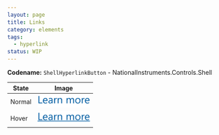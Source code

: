 ```yaml
---
layout: page
title: Links
category: elements
tags:
  - hyperlink
status: WIP
---
```


**Codename:** `ShellHyperlinkButton` - NationalInstruments.Controls.Shell

| State              | Image         | 
| ------------------ |:-------------:| 
| Normal             | ![Alt text](../../images/elements/hyperlink/hyperlink-normal.svg)        | 
| Hover              | ![Alt text](../../images/elements/hyperlink/hyperlink-hover.svg)         |  